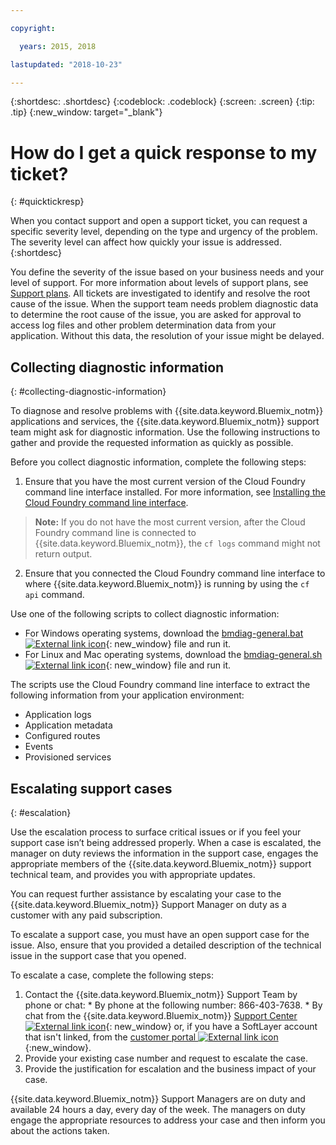 ```yaml
---

copyright:

  years: 2015, 2018

lastupdated: "2018-10-23"

---
```



{:shortdesc: .shortdesc}
{:codeblock: .codeblock}
{:screen: .screen}
{:tip: .tip}
{:new_window: target="_blank"}


# How do I get a quick response to my ticket?
{: #quicktickresp}

When you contact support and open a support ticket, you can request a specific severity level, depending on the type and urgency of the problem. The severity level can affect how quickly your issue is addressed.
{:shortdesc}

You define the severity of the issue based on your business needs and your level of support. For more information about levels of support plans, see [Support plans](/docs/get-support/index.html). All tickets are investigated to identify and resolve the root cause of the issue. When the support team needs problem diagnostic data to determine the root cause of the issue, you are asked for approval to access log files and other problem determination data from your application. Without this data, the resolution of your issue might be delayed.

## Collecting diagnostic information
{: #collecting-diagnostic-information}

To diagnose and resolve problems with {{site.data.keyword.Bluemix_notm}} applications and services, the {{site.data.keyword.Bluemix_notm}} support team might ask for diagnostic information. Use the following instructions to gather and provide the requested information as quickly as possible.

Before you collect diagnostic information, complete the following steps:

1. Ensure that you have the most current version of the Cloud Foundry command line interface installed. For more information, see [Installing the Cloud Foundry command line interface](/docs/starters/install_cli.html).
>**Note:** If you do not have the most current version, after the Cloud Foundry command line is connected to {{site.data.keyword.Bluemix_notm}}, the `cf logs` command might not return output.
2. Ensure that you connected the Cloud Foundry command line interface to where {{site.data.keyword.Bluemix_notm}} is running by using the `cf api` command.

Use one of the following scripts to collect diagnostic information:

  * For Windows operating systems, download the [bmdiag-general.bat ![External link icon](../icons/launch-glyph.svg "External link icon")](http://bluemix-mustgather.mybluemix.net/mustgather/general/bmdiag-general.bat){: new_window} file and run it.
  * For Linux and Mac operating systems, download the [bmdiag-general.sh ![External link icon](../icons/launch-glyph.svg "External link icon")](http://bluemix-mustgather.mybluemix.net/mustgather/general/bmdiag-general.sh){: new_window} file and run it.

The scripts use the Cloud Foundry command line interface to extract the following information from your application environment:
  * Application logs
  * Application metadata
  * Configured routes
  * Events
  * Provisioned services

## Escalating support cases
{: #escalation}

Use the escalation process to surface critical issues or if you feel your support case isn’t being addressed properly. When a case is escalated, the manager on duty reviews the information in the support case, engages the appropriate members of the {{site.data.keyword.Bluemix_notm}} support technical team, and provides you with appropriate updates.

You can request further assistance by escalating your case to the {{site.data.keyword.Bluemix_notm}} Support Manager on duty as a customer with any paid subscription. 

To escalate a support case, you must have an open support case for the issue. Also, ensure that you provided a detailed description of the technical issue in the support case that you opened.

 To escalate a case, complete the following steps:

  1. Contact the {{site.data.keyword.Bluemix_notm}} Support Team by phone or chat:
    * By phone at the following number: 866-403-7638.
    * By chat from the {{site.data.keyword.Bluemix_notm}} [Support Center ![External link icon](../icons/launch-glyph.svg "External link icon")](https://console.bluemix.net/unifiedsupport/supportcenter){: new_window} or, if you have a SoftLayer account that isn't linked, from the [customer portal ![External link icon](../icons/launch-glyph.svg)](https://control.softlayer.com/){:new_window}.
  2. Provide your existing case number and request to escalate the case.
  3. Provide the justification for escalation and the business impact of your case.

{{site.data.keyword.Bluemix_notm}} Support Managers are on duty and available 24 hours a day, every day of the week. The managers on duty engage the appropriate resources to address your case and then inform you about the actions taken.
